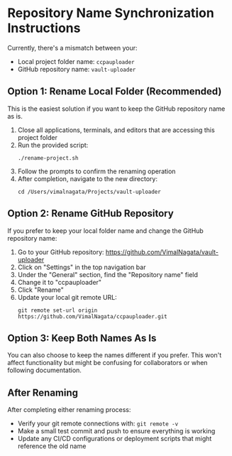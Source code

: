 # Repository Name Synchronization Instructions

Currently, there's a mismatch between your:
- Local project folder name: `ccpauploader`
- GitHub repository name: `vault-uploader`

## Option 1: Rename Local Folder (Recommended)

This is the easiest solution if you want to keep the GitHub repository name as is.

1. Close all applications, terminals, and editors that are accessing this project folder
2. Run the provided script:
   ```
   ./rename-project.sh
   ```
3. Follow the prompts to confirm the renaming operation
4. After completion, navigate to the new directory:
   ```
   cd /Users/vimalnagata/Projects/vault-uploader
   ```

## Option 2: Rename GitHub Repository

If you prefer to keep your local folder name and change the GitHub repository name:

1. Go to your GitHub repository: https://github.com/VimalNagata/vault-uploader
2. Click on "Settings" in the top navigation bar
3. Under the "General" section, find the "Repository name" field
4. Change it to "ccpauploader"
5. Click "Rename"
6. Update your local git remote URL:
   ```
   git remote set-url origin https://github.com/VimalNagata/ccpauploader.git
   ```

## Option 3: Keep Both Names As Is

You can also choose to keep the names different if you prefer. This won't affect functionality but might be confusing for collaborators or when following documentation.

## After Renaming

After completing either renaming process:
- Verify your git remote connections with: `git remote -v`
- Make a small test commit and push to ensure everything is working
- Update any CI/CD configurations or deployment scripts that might reference the old name